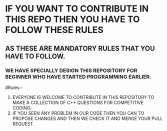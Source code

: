 # IF YOU WANT TO CONTRIBUTE IN THIS REPO THEN YOU HAVE TO FOLLOW THESE RULES                                             #
## AS THESE ARE MANDATORY RULES THAT YOU HAVE TO FOLLOW.
### WE HAVE SPECIALLY DESIGN THIS REPOSITORY FOR BEGINNER WHO HAVE STARTED PROGRAMMING EARLIER.

#Rules:-
1. EVERYONE IS WELCOME TO CONTRIBUTE IN THIS REPOSITORY TO MAKE A COLLECTION OF C++ QUESTIONS FOR COMPETITIVE CODING.
2. IF YOU SEEN ANY PROBLEM IN OUR CODE THEN YOU CAN TO PROPOSE CHANGES AND THEN WE CHECK IT AND MERGE YOUR PULL REQUEST.
